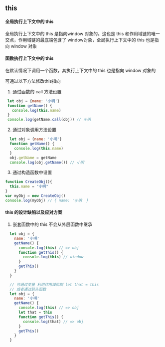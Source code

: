## this
#### 全局执行上下文中的 this
全局执行上下文中的 this 是指向window 对象的。这也是 this 和作用域链的唯一交点，作用域链的最底端包含了 window对象，全局执行上下文中的 this 也是指向 window 对象

#### 函数执行上下文中的 this

在默认情况下调用一个函数，其执行上下文中的 this 也是指向 window 对象的

可通过以下方法修改this指向
 1. 通过函数的 call 方法设置
 ```js
  let obj = {name: '小明'}
  function getName() {
    console.log(this.name)
  }
  console.log(getName.call(obj)) // 小明
 ```
 2. 通过对象调用方法设置
  ```js
    let obj = {name: '小明'}
    function getName() {
      console.log(this.name)
    }
    obj.getName = getName
    console.log(obj.getName()) // 小明
  ```
  3. 通过构造函数中设置
  ```js
  function CreateObj(){
    this.name = "小明"
  }
  var myObj = new CreateObj()
  console.log(myObj) // { name: '小明' }
  ```

#### this 的设计缺陷以及应对方案
  1. 嵌套函数中的 this 不会从外层函数中继承
  ```js
    let obj = {
      name: '小明'
      getName() {
        console.log(this) // => obj
        function getThis() {
          console.log(this) // window
        }
        getThis()
      }
    }

    // 可通过变量 利用作用域机制 let that = this
    // 或者通过箭头函数 
    let obj = {
      name: '小明'
      getName() {
        console.log(this) // => obj
        let that = this
        function getThis() {
          console.log(that) // => obj
        }
        getThis()
      }
    }

  ```
              